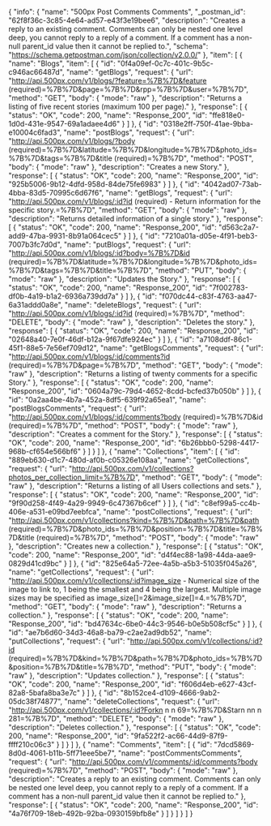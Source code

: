 {
  "info": {
    "name": "500px Post Comments Comments",
    "_postman_id": "62f8f36c-3c85-4e64-ad57-e43f3e19bee6",
    "description": "Creates a reply to an existing comment. Comments can only be nested one level deep, you cannot reply to a reply of a comment. If a comment has a non-null parent_id value then it cannot be replied to.",
    "schema": "https://schema.getpostman.com/json/collection/v2.0.0/"
  },
  "item": [
    {
      "name": "Blogs",
      "item": [
        {
          "id": "0f4a09ef-0c7c-401c-9b5c-c946ac66487d",
          "name": "getBlogs",
          "request": {
            "url": "http://api.500px.com/v1/blogs/?feature=%7B%7D&feature (required)=%7B%7D&page=%7B%7D&rpp=%7B%7D&user=%7B%7D",
            "method": "GET",
            "body": {
              "mode": "raw"
            },
            "description": "Returns a listing of five recent stories (maximum 100 per page)."
          },
          "response": [
            {
              "status": "OK",
              "code": 200,
              "name": "Response_200",
              "id": "ffe818e0-1d0d-431e-9547-69a1adaee4d6"
            }
          ]
        },
        {
          "id": "0318e2ff-750f-41ae-9bba-e10004c6fad3",
          "name": "postBlogs",
          "request": {
            "url": "http://api.500px.com/v1/blogs/?body (required)=%7B%7D&latitude=%7B%7D&longitude=%7B%7D&photo_ids=%7B%7D&tags=%7B%7D&title (required)=%7B%7D",
            "method": "POST",
            "body": {
              "mode": "raw"
            },
            "description": "Creates a new Story."
          },
          "response": [
            {
              "status": "OK",
              "code": 200,
              "name": "Response_200",
              "id": "925b5006-9b12-4dfd-958d-84de75fe6983"
            }
          ]
        },
        {
          "id": "4042ad07-73ab-4bba-83d5-70995c6d67f6",
          "name": "getBlogs",
          "request": {
            "url": "http://api.500px.com/v1/blogs/:id?id (required) - Return information for the specific story.=%7B%7D",
            "method": "GET",
            "body": {
              "mode": "raw"
            },
            "description": "Returns detailed information of a single story."
          },
          "response": [
            {
              "status": "OK",
              "code": 200,
              "name": "Response_200",
              "id": "d563c2a7-add9-47ba-9931-8b91a064cec5"
            }
          ]
        },
        {
          "id": "7210a01a-d05e-4f91-beb3-7007b3fc7d0d",
          "name": "putBlogs",
          "request": {
            "url": "http://api.500px.com/v1/blogs/:id?body=%7B%7D&id (required)=%7B%7D&latitude=%7B%7D&longitude=%7B%7D&photo_ids=%7B%7D&tags=%7B%7D&title=%7B%7D",
            "method": "PUT",
            "body": {
              "mode": "raw"
            },
            "description": "Updates the Story."
          },
          "response": [
            {
              "status": "OK",
              "code": 200,
              "name": "Response_200",
              "id": "7f002783-df0b-4a19-b1a2-6936a739dd7a"
            }
          ]
        },
        {
          "id": "f070dc44-c83f-4763-aa47-6a31addd0a8e",
          "name": "deleteBlogs",
          "request": {
            "url": "http://api.500px.com/v1/blogs/:id?id (required)=%7B%7D",
            "method": "DELETE",
            "body": {
              "mode": "raw"
            },
            "description": "Deletes the story."
          },
          "response": [
            {
              "status": "OK",
              "code": 200,
              "name": "Response_200",
              "id": "02648a40-7e0f-46df-b12a-9f67dfe924ec"
            }
          ]
        },
        {
          "id": "a7108ddf-86c1-45f1-88e5-7e56ef709d12",
          "name": "getBlogsComments",
          "request": {
            "url": "http://api.500px.com/v1/blogs/:id/comments?id (required)=%7B%7D&page=%7B%7D",
            "method": "GET",
            "body": {
              "mode": "raw"
            },
            "description": "Returns a listing of twenty comments for a specific Story."
          },
          "response": [
            {
              "status": "OK",
              "code": 200,
              "name": "Response_200",
              "id": "0604a79c-79d4-4652-8cdd-bcfed37b050b"
            }
          ]
        },
        {
          "id": "0a2aa4be-4b7a-452a-8df5-639f92a65ea1",
          "name": "postBlogsComments",
          "request": {
            "url": "http://api.500px.com/v1/blogs/:id/comments?body (required)=%7B%7D&id (required)=%7B%7D",
            "method": "POST",
            "body": {
              "mode": "raw"
            },
            "description": "Creates a comment for the Story."
          },
          "response": [
            {
              "status": "OK",
              "code": 200,
              "name": "Response_200",
              "id": "6b26bbb0-5298-4417-968b-cf654e566bf6"
            }
          ]
        }
      ]
    },
    {
      "name": "Collections",
      "item": [
        {
          "id": "889eb630-d1c7-480d-af0b-c05326e108aa",
          "name": "getCollections",
          "request": {
            "url": "http://api.500px.com/v1/collections?photos_per_collection_limit=%7B%7D",
            "method": "GET",
            "body": {
              "mode": "raw"
            },
            "description": "Returns a listing of all Users collections and sets."
          },
          "response": [
            {
              "status": "OK",
              "code": 200,
              "name": "Response_200",
              "id": "9f90d258-4f49-4a29-9949-6c47367b6cef"
            }
          ]
        },
        {
          "id": "c8ef99a5-cc4b-406e-a531-e09bd7eebfca",
          "name": "postCollections",
          "request": {
            "url": "http://api.500px.com/v1/collections?kind=%7B%7D&path=%7B%7D&path (required)=%7B%7D&photo_ids=%7B%7D&position=%7B%7D&title=%7B%7D&title (required)=%7B%7D",
            "method": "POST",
            "body": {
              "mode": "raw"
            },
            "description": "Creates new a collection."
          },
          "response": [
            {
              "status": "OK",
              "code": 200,
              "name": "Response_200",
              "id": "d4f4ec88-1a98-44da-aae9-0829d41cd9bc"
            }
          ]
        },
        {
          "id": "825e64a5-72ee-4a5b-a5b3-51035f045a26",
          "name": "getCollections",
          "request": {
            "url": "http://api.500px.com/v1/collections/:id?image_size - Numerical size of the image to link to, 1 being the smallest and 4 being the largest. Multiple image sizes may be specified as image_size[]=2&amp;image_size[]=4.=%7B%7D",
            "method": "GET",
            "body": {
              "mode": "raw"
            },
            "description": "Returns a collection."
          },
          "response": [
            {
              "status": "OK",
              "code": 200,
              "name": "Response_200",
              "id": "bd47634c-6be0-44c3-9546-b0e5b508cf5c"
            }
          ]
        },
        {
          "id": "ae7b6d60-34d3-46a8-ba79-c2ae2ad9db52",
          "name": "putCollections",
          "request": {
            "url": "http://api.500px.com/v1/collections/:id?id (required)=%7B%7D&kind=%7B%7D&path=%7B%7D&photo_ids=%7B%7D&position=%7B%7D&title=%7B%7D",
            "method": "PUT",
            "body": {
              "mode": "raw"
            },
            "description": "Updates collection."
          },
          "response": [
            {
              "status": "OK",
              "code": 200,
              "name": "Response_200",
              "id": "f606d4eb-e627-43cf-82a8-5bafa8ba3e7c"
            }
          ]
        },
        {
          "id": "8b152ce4-d109-4666-9ab2-05dc38f74877",
          "name": "deleteCollections",
          "request": {
            "url": "http://api.500px.com/v1/collections/:id?Forkn      n      n        69=%7B%7D&Starn  nn    n      281=%7B%7D",
            "method": "DELETE",
            "body": {
              "mode": "raw"
            },
            "description": "Deletes collection."
          },
          "response": [
            {
              "status": "OK",
              "code": 200,
              "name": "Response_200",
              "id": "9fa522f2-ac66-44d9-87f9-ffff210c06c3"
            }
          ]
        }
      ]
    },
    {
      "name": "Comments",
      "item": [
        {
          "id": "7dcd5869-8d0d-4061-b11b-5ff71eee5be7",
          "name": "postCommentsComments",
          "request": {
            "url": "http://api.500px.com/v1/comments/:id/comments?body (required)=%7B%7D",
            "method": "POST",
            "body": {
              "mode": "raw"
            },
            "description": "Creates a reply to an existing comment. Comments can only be nested one level deep, you cannot reply to a reply of a comment. If a comment has a non-null parent_id value then it cannot be replied to."
          },
          "response": [
            {
              "status": "OK",
              "code": 200,
              "name": "Response_200",
              "id": "4a76f709-18eb-492b-92ba-0930159bfb8e"
            }
          ]
        }
      ]
    }
  ]
}